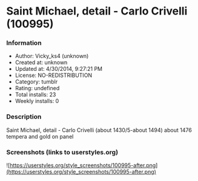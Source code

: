 # Saint Michael, detail - Carlo Crivelli (100995)

### Information
- Author: Vicky_ks4 (unknown)
- Created at: unknown
- Updated at: 4/30/2014, 9:27:21 PM
- License: NO-REDISTRIBUTION
- Category: tumblr
- Rating: undefined
- Total installs: 23
- Weekly installs: 0


### Description
Saint Michael, detail - Carlo Crivelli (about 1430/5-about 1494) 
about 1476
tempera and gold on panel


### Screenshots (links to userstyles.org)
![https://userstyles.org/style_screenshots/100995-after.png](https://userstyles.org/style_screenshots/100995-after.png)


